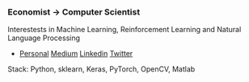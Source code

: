 ### Economist → Computer Scientist
Interestests in Machine Learning, Reinforcement Learning and Natural Language Processing

- [Personal](https://julianlopezb.github.io/) [Medium](https://medium.com/@julianlopezbaasch) [Linkedin](https://www.linkedin.com/in/julianlopezba/) [Twitter](https://twitter.com/JulianLBaasch)

Stack: Python, sklearn, Keras, PyTorch, OpenCV, Matlab 
